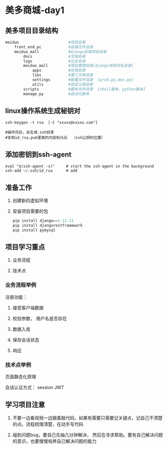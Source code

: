 # 美多商城-day1



## 美多项目目录结构

```python
meiduo					 	#项目目录
	front_end_pc		 	#前端文件目录
    meiduo_mall			 	#django后端项目目录
    	docs				#文档目录
        logs			 	#日志目录
        meiduo_mall			#项目管理目录(django项目同名目录)
        	apps			#应用目录
            libs			#第三方库目录
            settings		#配置文件目录	 [prod.py,dev.py]
            utils			#自定义库目录
        scripts				#脚本文件目录  [shell脚本、python脚本]
        manage.py			#自动化脚本	
```



## linux操作系统生成秘钥对

```shell
ssh-keygen -t rsa  [-C "xxxxx@xxxxx.com"]

#操作完后，会生成.ssh目录
#复制id_rsa.pub里面的内容到马云  （ssh公钥的位置）
```



## 添加密钥到ssh-agent

```shell
eval "$(ssh-agent -s)"     # start the ssh-agent in the background
ssh-add ~/.ssh/id_rsa	   # add
```



## 准备工作

1. 创建新的虚拟环境

2. 安装项目需要的包

   ```python
   pip install django==1.11.11
   pip install djangorestframework
   pip install pymysql
   ```



## 项目学习重点

1.  业务流程

2.  技术点



### 业务流程举例

注册功能：

1. 接受客户端数据

2. 校验参数， 用户名是否存在

3. 数据入库

4. 保存会话状态 

5. 响应


### 技术点举例

页面静态化原理

会话认证方式： session     JWT 



## 学习项目注意

1. 不要一边看视频一边跟着敲代码，如果有需要只需要记关键点，记自己不清楚的点。流程梳理清楚，在动手写代码

2. 碰到问题bug，要自己先抽几分钟解决， 然后在寻求帮助。要有自己解决问题的意识，也要慢慢培养自己解决问题的能力




























